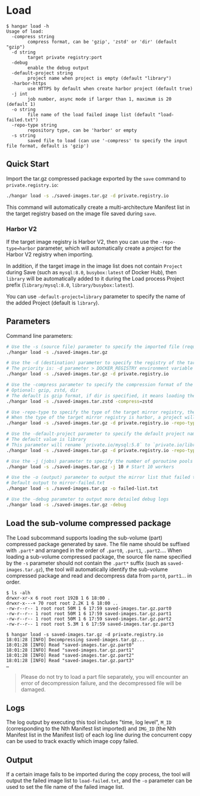 # Load

```console
$ hangar load -h
Usage of load:
  -compress string
        compress format, can be 'gzip', 'zstd' or 'dir' (default "gzip")
  -d string
        target private registry:port
  -debug
        enable the debug output
  -default-project string
        project name when project is empty (default "library")
  -harbor-https
        use HTTPS by default when create harbor project (default true)
  -j int
        job number, async mode if larger than 1, maximum is 20 (default 1)
  -o string
        file name of the load failed image list (default "load-failed.txt")
  -repo-type string
        repository type, can be 'harbor' or empty
  -s string
        saved file to load (can use '-compress' to specify the input file format, default is 'gzip')
```

## Quick Start

Import the tar.gz compressed package exported by the `save` command to `private.registry.io`:

```sh
./hangar load -s ./saved-images.tar.gz -d private.registry.io
```

This command will automatically create a multi-architecture Manifest list in the target registry based on the image file saved during `save`.

### Harbor V2

If the target image registry is Harbor V2, then you can use the `-repo-type=harbor` parameter, which will automatically create a project for the Harbor V2 registry when importing.

In addition, if the target image in the image list does not contain `Project` during Save (such as `mysql:8.0`, `busybox:latest` of Docker Hub), then `library` will be automatically added to it during the Load process Project prefix (`library/mysql:8.0`, `library/busybox:latest`).

You can use `-default-project=library` parameter to specify the name of the added Project (default is `library`).

## Parameters

Command line parameters:

```sh
# Use the -s (source file) parameter to specify the imported file (required parameter)
./hangar load -s ./saved-images.tar.gz

# Use the -d (destination) parameter to specify the registry of the target image
# The priority is: -d parameter > DOCKER_REGISTRY environment variable
./hangar load -s ./saved-images.tar.gz -d private.registry.io

# Use the -compress parameter to specify the compression format of the imported file
# Optional: gzip, zstd, dir
# The default is gzip format, if dir is specified, it means loading the image from the folder without decompressing it
./hangar load -s ./saved-images.tar.zstd -compress=zstd

# Use -repo-type to specify the type of the target mirror registry, the default is an empty string, and it can be set to "harbor"
# When the type of the target mirror registry is harbor, a project will be automatically created for the target mirror
./hangar load -s ./saved-images.tar.gz -d private.registry.io -repo-type=harbor

# Use the -default-project parameter to specify the default project name
# The default value is library
# This parameter will rename `private.io/mysql:5.8` to `private.io/library/mysql:5.8`
./hangar load -s ./saved-images.tar.gz -d private.registry.io -repo-type=harbor -default-project=library

# Use the -j (jobs) parameter to specify the number of goroutine pools and import images concurrently (support 1~20 jobs)
./hangar load -s ./saved-images.tar.gz -j 10 # Start 10 workers

# Use the -o (output) parameter to output the mirror list that failed to load to the specified file
# Default output to mirror-failed.txt
./hangar load -s ./saved-images.tar.gz -o failed-list.txt

# Use the -debug parameter to output more detailed debug logs
./hangar load -s ./saved-images.tar.gz -debug
```

## Load the sub-volume compressed package

The Load subcommand supports loading the sub-volume (part) compressed package generated by save. The file name should be suffixed with `.part*` and arranged in the order of `.part0`, `.part1`, `.part2`.... When loading a sub-volume compressed package, the source file name specified by the `-s` parameter should not contain the `.part*` suffix (such as `saved-images.tar.gz`), the tool will automatically identify the sub-volume compressed package and read and decompress data from `part0`, `part1`... in order.

```console
$ ls -alh
drwxr-xr-x 6 root root 192B 1 6 18:00 .
drwxr-x---+ 70 root root 2.2K 1 6 18:00 ..
-rw-r--r-- 1 root root 50M 1 6 17:59 saved-images.tar.gz.part0
-rw-r--r-- 1 root root 50M 1 6 17:59 saved-images.tar.gz.part1
-rw-r--r-- 1 root root 50M 1 6 17:59 saved-images.tar.gz.part2
-rw-r--r-- 1 root root 5.3M 1 6 17:59 saved-images.tar.gz.part3

$ hangar load -s saved-images.tar.gz -d private.registry.io
18:01:28 [INFO] Decompressing saved-images.tar.gz...
18:01:28 [INFO] Read "saved-images.tar.gz.part0"
18:01:28 [INFO] Read "saved-images.tar.gz.part1"
18:01:28 [INFO] Read "saved-images.tar.gz.part2"
18:01:28 [INFO] Read "saved-images.tar.gz.part3"
…
```

> Please do not try to load a part file separately, you will encounter an error of decompression failure, and the decompressed file will be damaged.

## Logs

The log output by executing this tool includes "time, log level", `M_ID` (corresponding to the Nth Manifest list imported) and `IMG_ID` (the Nth Manifest list in the Manifest list) of each log line during the concurrent copy can be used to track exactly which image copy failed.

## Output

If a certain image fails to be imported during the copy process, the tool will output the failed image list to `load-failed.txt`, and the `-o` parameter can be used to set the file name of the failed image list.
